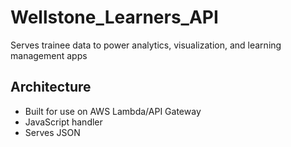 Wellstone_Learners_API
=======================

Serves trainee data to power analytics, visualization, and learning management apps


Architecture
------------
- Built for use on AWS Lambda/API Gateway
- JavaScript handler
- Serves JSON
